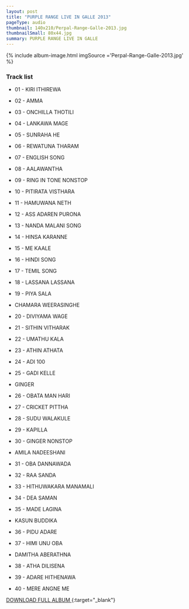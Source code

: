 ```yaml
---
layout: post
title: "PURPLE RANGE LIVE IN GALLE 2013"
pageType: audio
thumbnail: 140x210/Perpal-Range-Galle-2013.jpg
thumbnailSmall: 80x44.jpg
summary: PURPLE RANGE LIVE IN GALLE
---
```


<div class="ab-player" data-boourl="https://audioboom.com/publishing/playlist/v3?autoplay=false&boo_content_type=playlist&data_for_content_type=1273592&image_option=small&link_color=%2358d1eb&player_theme=light&show_title=true&src=https%3A%2F%2Fapi.audioboom.com%2Fplaylists%2F1273592-purple-range-live-at-galle-2013" data-boowidth="100%" data-maxheight="285" data-iframestyle="background-color:transparent; display:block; min-width:300px; max-width:700px;" style="background-color:transparent;"></div><script type="text/javascript">(function() { var po = document.createElement("script"); po.type = "text/javascript"; po.async = true; po.src = "https://d15mj6e6qmt1na.cloudfront.net/cdn/embed.js"; var s = document.getElementsByTagName("script")[0]; s.parentNode.insertBefore(po, s); })();</script>

{% include album-image.html imgSource ='Perpal-Range-Galle-2013.jpg' %}

### Track list 

- 01 - KIRI  ITHIREWA
- 02 - AMMA
- 03 - ONCHILLA THOTILI
- 04 - LANKAWA MAGE
- 05 - SUNRAHA HE
- 06 - REWATUNA THARAM
- 07 - ENGLISH SONG
- 08 - AALAWANTHA
- 09 - RING IN TONE NONSTOP
- 10 - PITIRATA VISTHARA
- 11 - HAMUWANA NETH
- 12 - ASS ADAREN PURONA
- 13 - NANDA MALANI SONG
- 14 - HINSA KARANNE
- 15 - ME KAALE
- 16 - HINDI SONG
- 17 - TEMIL SONG
- 18 - LASSANA LASSANA
- 19 - PIYA SALA

- CHAMARA WEERASINGHE

- 20 - DIVIYAMA WAGE
- 21 - SITHIN VITHARAK
- 22 - UMATHU KALA
- 23 - ATHIN ATHATA
- 24 - ADI 100
- 25 - GADI KELLE

- GINGER

- 26 - OBATA MAN HARI
- 27 - CRICKET PITTHA
- 28 - SUDU WALAKULE
- 29 - KAPILLA
- 30 - GINGER NONSTOP

- AMILA NADEESHANI

- 31 - OBA DANNAWADA
- 32 - RAA SANDA
- 33 - HITHUWAKARA MANAMALI
- 34 - DEA SAMAN
- 35 - MADE LAGINA

- KASUN BUDDIKA

- 36 - PIDU ADARE
- 37 - HIMI UNU OBA

- DAMITHA ABERATHNA

- 38 - ATHA DILISENA
- 39 - ADARE HITHENAWA
- 40 - MERE ANGNE ME

[DOWNLOAD FULL ALBUM ](http://www.mediafire.com/download/75m2oeoutt3y23k/PURPLE_RANGE_LIVE_AT_GALLE_2013.rar){:target="_blank"}
